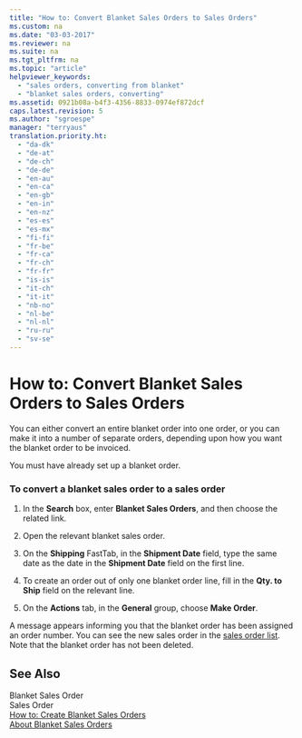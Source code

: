```yaml
---
title: "How to: Convert Blanket Sales Orders to Sales Orders"
ms.custom: na
ms.date: "03-03-2017"
ms.reviewer: na
ms.suite: na
ms.tgt_pltfrm: na
ms.topic: "article"
helpviewer_keywords: 
  - "sales orders, converting from blanket"
  - "blanket sales orders, converting"
ms.assetid: 0921b08a-b4f3-4356-8833-0974ef872dcf
caps.latest.revision: 5
ms.author: "sgroespe"
manager: "terryaus"
translation.priority.ht: 
  - "da-dk"
  - "de-at"
  - "de-ch"
  - "de-de"
  - "en-au"
  - "en-ca"
  - "en-gb"
  - "en-in"
  - "en-nz"
  - "es-es"
  - "es-mx"
  - "fi-fi"
  - "fr-be"
  - "fr-ca"
  - "fr-ch"
  - "fr-fr"
  - "is-is"
  - "it-ch"
  - "it-it"
  - "nb-no"
  - "nl-be"
  - "nl-nl"
  - "ru-ru"
  - "sv-se"
---
```

# How to: Convert Blanket Sales Orders to Sales Orders
You can either convert an entire blanket order into one order, or you can make it into a number of separate orders, depending upon how you want the blanket order to be invoiced.  
  
 You must have already set up a blanket order.  
  
### To convert a blanket sales order to a sales order  
  
1.  In the **Search** box, enter **Blanket Sales Orders**, and then choose the related link.  
  
2.  Open the relevant blanket sales order.  
  
3.  On the **Shipping** FastTab, in the **Shipment Date** field, type the same date as the date in the **Shipment Date** field on the first line.  
  
4.  To create an order out of only one blanket order line, fill in the **Qty. to Ship** field on the relevant line.  
  
5.  On the **Actions** tab, in the **General** group, choose **Make Order**.  
  
 A message appears informing you that the blanket order has been assigned an order number. You can see the new sales order in the [sales order list](DynamicsNAV:////runpage?Page=9305). Note that the blanket order has not been deleted.  
  
## See Also  
 Blanket Sales Order   
 Sales Order   
 [How to: Create Blanket Sales Orders](../Sales/how-to-create-blanket-sales-orders.md)   
 [About Blanket Sales Orders](../Sales/about-blanket-sales-orders.md)